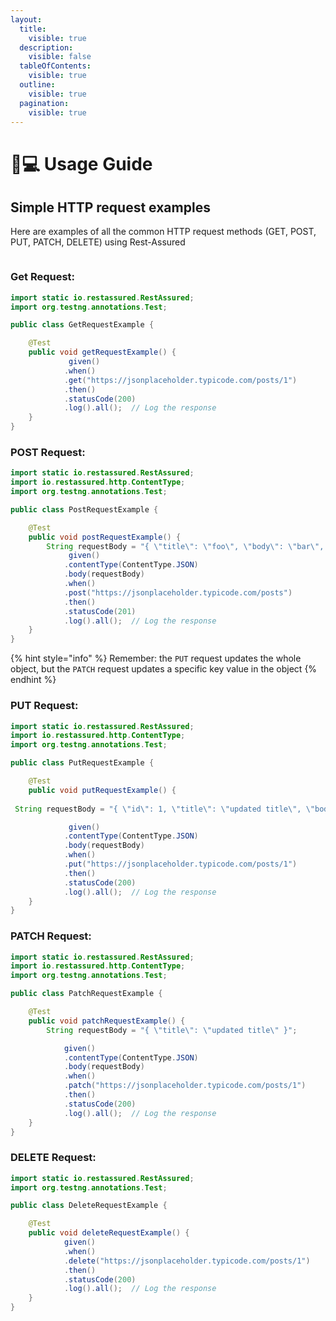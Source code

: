 ```yaml
---
layout:
  title:
    visible: true
  description:
    visible: false
  tableOfContents:
    visible: true
  outline:
    visible: true
  pagination:
    visible: true
---
```


# 👨💻 Usage Guide

## Simple HTTP request examples

Here are examples of all the common HTTP request methods (GET, POST, PUT, PATCH, DELETE) using Rest-Assured

<figure><img src="https://miro.medium.com/max/4318/1*6cjGAevnut9YuDmprV1Qmw.png" alt=""><figcaption></figcaption></figure>

### Get Request:

```java
import static io.restassured.RestAssured;
import org.testng.annotations.Test;

public class GetRequestExample {

    @Test
    public void getRequestExample() {
             given()
            .when()
            .get("https://jsonplaceholder.typicode.com/posts/1")
            .then()
            .statusCode(200)
            .log().all();  // Log the response
    }
}
```

### POST Request:

```java
import static io.restassured.RestAssured;
import io.restassured.http.ContentType;
import org.testng.annotations.Test;

public class PostRequestExample {

    @Test
    public void postRequestExample() {
        String requestBody = "{ \"title\": \"foo\", \"body\": \"bar\", \"userId\": 1 }";
             given()
            .contentType(ContentType.JSON)            
            .body(requestBody)
            .when()
            .post("https://jsonplaceholder.typicode.com/posts")
            .then()
            .statusCode(201)
            .log().all();  // Log the response
    }
}
```

{% hint style="info" %}
Remember: the `PUT` request updates the whole object, but the `PATCH` request updates a specific key value in the object
{% endhint %}

### PUT Request:

```java
import static io.restassured.RestAssured;
import io.restassured.http.ContentType;
import org.testng.annotations.Test;

public class PutRequestExample {

    @Test
    public void putRequestExample() {
 
 String requestBody = "{ \"id\": 1, \"title\": \"updated title\", \"body\": \"updated body\", \"userId\": 1 }";

             given()
            .contentType(ContentType.JSON)
            .body(requestBody)
            .when()
            .put("https://jsonplaceholder.typicode.com/posts/1")
            .then()
            .statusCode(200)
            .log().all();  // Log the response
    }
}
```

### PATCH Request:

```java
import static io.restassured.RestAssured;
import io.restassured.http.ContentType;
import org.testng.annotations.Test;

public class PatchRequestExample {

    @Test
    public void patchRequestExample() {
        String requestBody = "{ \"title\": \"updated title\" }";

            given()
            .contentType(ContentType.JSON)
            .body(requestBody)
            .when()
            .patch("https://jsonplaceholder.typicode.com/posts/1")
            .then()
            .statusCode(200)
            .log().all();  // Log the response
    }
}
```

### DELETE Request:

```java
import static io.restassured.RestAssured;
import org.testng.annotations.Test;

public class DeleteRequestExample {

    @Test
    public void deleteRequestExample() {
            given()
            .when()
            .delete("https://jsonplaceholder.typicode.com/posts/1")
            .then()
            .statusCode(200)
            .log().all();  // Log the response
    }
}
```


